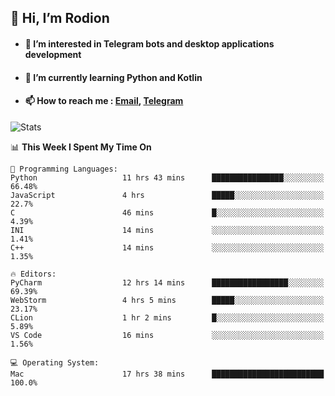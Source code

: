 ## 👋 Hi, I’m Rodion
- #### 👀 I’m interested in Telegram bots and desktop applications development
- #### 🌱 I’m currently learning Python and Kotlin
- #### 📫 How to reach me : [Email](mailto:me@lavn.ml), [Telegram](https://t.me/fast_geek)

![Stats](https://github-readme-stats.vercel.app/api?username=rodion-gudz&show_icons=true&theme=github_dark&hide_border=true&hide=issues&count_private=true&layout=compact)


<!--START_SECTION:waka-->
📊 **This Week I Spent My Time On** 

```text
💬 Programming Languages: 
Python                   11 hrs 43 mins      ████████████████░░░░░░░░░   66.48% 
JavaScript               4 hrs               █████░░░░░░░░░░░░░░░░░░░░   22.7% 
C                        46 mins             █░░░░░░░░░░░░░░░░░░░░░░░░   4.39% 
INI                      14 mins             ░░░░░░░░░░░░░░░░░░░░░░░░░   1.41% 
C++                      14 mins             ░░░░░░░░░░░░░░░░░░░░░░░░░   1.35%

🔥 Editors: 
PyCharm                  12 hrs 14 mins      █████████████████░░░░░░░░   69.39% 
WebStorm                 4 hrs 5 mins        █████░░░░░░░░░░░░░░░░░░░░   23.17% 
CLion                    1 hr 2 mins         █░░░░░░░░░░░░░░░░░░░░░░░░   5.89% 
VS Code                  16 mins             ░░░░░░░░░░░░░░░░░░░░░░░░░   1.56%

💻 Operating System: 
Mac                      17 hrs 38 mins      █████████████████████████   100.0%

```


<!--END_SECTION:waka-->
